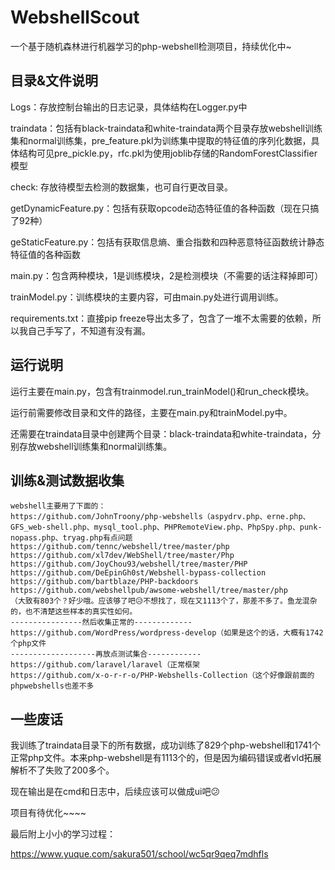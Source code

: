 # WebshellScout

一个基于随机森林进行机器学习的php-webshell检测项目，持续优化中~

## 目录&文件说明

Logs：存放控制台输出的日志记录，具体结构在Logger.py中

traindata：包括有black-traindata和white-traindata两个目录存放webshell训练集和normal训练集，pre_feature.pkl为训练集中提取的特征值的序列化数据，具体结构可见pre_pickle.py，rfc.pkl为使用joblib存储的RandomForestClassifier模型

check: 存放待模型去检测的数据集，也可自行更改目录。

getDynamicFeature.py：包括有获取opcode动态特征值的各种函数（现在只搞了92种）

geStaticFeature.py：包括有获取信息熵、重合指数和四种恶意特征函数统计静态特征值的各种函数

main.py：包含两种模块，1是训练模块，2是检测模块（不需要的话注释掉即可）

trainModel.py：训练模块的主要内容，可由main.py处进行调用训练。

requirements.txt：直接pip freeze导出太多了，包含了一堆不太需要的依赖，所以我自己手写了，不知道有没有漏。

## 运行说明

运行主要在main.py，包含有trainmodel.run_trainModel()和run_check模块。

运行前需要修改目录和文件的路径，主要在main.py和trainModel.py中。

还需要在traindata目录中创建两个目录：black-traindata和white-traindata，分别存放webshell训练集和normal训练集。

## 训练&测试数据收集

```
webshell主要用了下面的：
https://github.com/JohnTroony/php-webshells（aspydrv.php、erne.php、GFS_web-shell.php、mysql_tool.php、PHPRemoteView.php、PhpSpy.php、punk-nopass.php、tryag.php有点问题
https://github.com/tennc/webshell/tree/master/php
https://github.com/xl7dev/WebShell/tree/master/Php
https://github.com/JoyChou93/webshell/tree/master/PHP
https://github.com/DeEpinGh0st/Webshell-bypass-collection
https://github.com/bartblaze/PHP-backdoors
https://github.com/webshellpub/awsome-webshell/tree/master/php
（大致有803个？好少哦。应该够了吧😥不想找了，现在又1113个了，那差不多了。鱼龙混杂的，也不清楚这些样本的真实性如何。
----------------然后收集正常的-------------
https://github.com/WordPress/wordpress-develop（如果是这个的话，大概有1742个php文件
-------------------再放点测试集合------------
https://github.com/laravel/laravel（正常框架
https://github.com/x-o-r-r-o/PHP-Webshells-Collection（这个好像跟前面的phpwebshells也差不多
```

## 一些废话

我训练了traindata目录下的所有数据，成功训练了829个php-webshell和1741个正常php文件。本来php-webshell是有1113个的，但是因为编码错误或者vld拓展解析不了失败了200多个。

现在输出是在cmd和日志中，后续应该可以做成ui吧😕

项目有待优化~~~~

最后附上小小的学习过程：

https://www.yuque.com/sakura501/school/wc5qr9qeq7mdhfls

